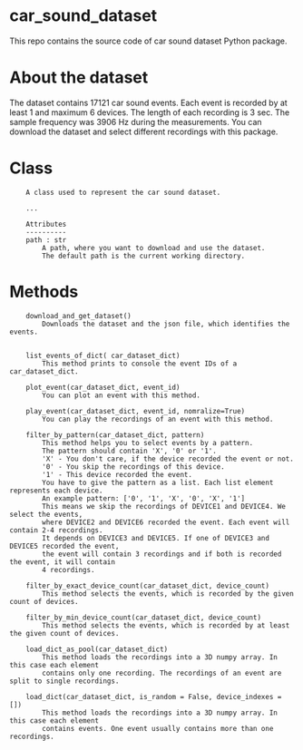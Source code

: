 # car_sound_dataset
This repo contains the source code of car sound dataset Python package.

# About the dataset
The dataset contains 17121 car sound events. Each event is recorded by at least 1 and maximum 6 devices.
The length of each recording is 3 sec. The sample frequency was 3906 Hz during the measurements.
You can download the dataset and select different recordings with this package. 

# Class


 
        A class used to represent the car sound dataset.

        ...

        Attributes
        ----------
        path : str
            A path, where you want to download and use the dataset.
            The default path is the current working directory.
            
            
           
# Methods

        download_and_get_dataset()
            Downloads the dataset and the json file, which identifies the events.


        list_events_of_dict( car_dataset_dict)
            This method prints to console the event IDs of a car_dataset_dict.

        plot_event(car_dataset_dict, event_id)
            You can plot an event with this method.

        play_event(car_dataset_dict, event_id, nomralize=True)
            You can play the recordings of an event with this method.

        filter_by_pattern(car_dataset_dict, pattern)
            This method helps you to select events by a pattern.
            The pattern should contain 'X', '0' or '1'.
            'X' - You don't care, if the device recorded the event or not.
            '0' - You skip the recordings of this device.
            '1' - This device recorded the event.
            You have to give the pattern as a list. Each list element represents each device.
            An example pattern: ['0', '1', 'X', '0', 'X', '1']
            This means we skip the recordings of DEVICE1 and DEVICE4. We select the events,
            where DEVICE2 and DEVICE6 recorded the event. Each event will contain 2-4 recordings.
            It depends on DEVICE3 and DEVICE5. If one of DEVICE3 and DEVICE5 recorded the event,
            the event will contain 3 recordings and if both is recorded the event, it will contain
            4 recordings.

        filter_by_exact_device_count(car_dataset_dict, device_count)
            This method selects the events, which is recorded by the given count of devices.

        filter_by_min_device_count(car_dataset_dict, device_count)
            This method selects the events, which is recorded by at least the given count of devices.

        load_dict_as_pool(car_dataset_dict)
            This method loads the recordings into a 3D numpy array. In this case each element
            contains only one recording. The recordings of an event are split to single recordings.

        load_dict(car_dataset_dict, is_random = False, device_indexes = [])
            This method loads the recordings into a 3D numpy array. In this case each element
            contains events. One event usually contains more than one recordings.

    


    

